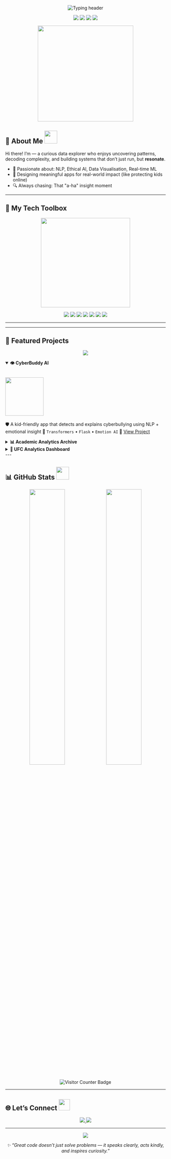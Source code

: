<p align="center">
  <img src="https://readme-typing-svg.herokuapp.com?font=Fira+Code&size=28&duration=3000&pause=1000&color=00f5d4&center=true&vCenter=true&width=500&lines=✨+Hey,+I'm+Animesh" alt="Typing header" />
</p>



<p align="center">
  <img src="https://img.shields.io/badge/Data_Explorer-%2300f5d4?style=for-the-badge&logo=data:image/png;base64,iVBORw0KGgo=" />
  <img src="https://img.shields.io/badge/ML_Tinkerer-%239b5de5?style=for-the-badge" />
  <img src="https://img.shields.io/badge/Insight_Storyteller-%23ff6f61?style=for-the-badge" />
  <img src="https://img.shields.io/badge/Always_Learning-ffd166?style=for-the-badge" />
</p>



<p align="center">
  <img src="https://media.giphy.com/media/qgQUggAC3Pfv687qPC/giphy.gif" width="300" />
</p>



## 🧭 About Me <img src="https://media.giphy.com/media/3o7aD4VrGn8wQuk7DO/giphy.gif" width="40"/>

Hi there! I’m — a curious data explorer who enjoys uncovering patterns, decoding complexity, and building systems that don’t just run, but **resonate**.

- 🎯 Passionate about: NLP, Ethical AI, Data Visualisation, Real-time ML  
- 🎨 Designing meaningful apps for real-world impact (like protecting kids online)  
- 🔍 Always chasing: That "a-ha" insight moment

---
## 💼 My Tech Toolbox

<p align="center">
  <img src="https://media.giphy.com/media/fAnEC88LccN7a/giphy.gif" width="280"/>
</p>

<p align="center">

  <img src="https://img.shields.io/badge/-Python-3776AB?style=for-the-badge&logo=python&logoColor=white"/>
  <img src="https://img.shields.io/badge/-R-276DC3?style=for-the-badge&logo=r&logoColor=white"/>
  <img src="https://img.shields.io/badge/-SQL-4479A1?style=for-the-badge&logo=mysql&logoColor=white"/>
  <img src="https://img.shields.io/badge/-JavaScript-F7DF1E?style=for-the-badge&logo=javascript&logoColor=black"/>
  <img src="https://img.shields.io/badge/-Jupyter-F37626?style=for-the-badge&logo=jupyter&logoColor=white"/>
  <img src="https://img.shields.io/badge/-PySpark-E25A1C?style=for-the-badge&logo=apache-spark&logoColor=white"/>
  <img src="https://img.shields.io/badge/-AWS-232F3E?style=for-the-badge&logo=amazon-aws"/>
</p>

---


---
## 🚀 Featured Projects

<p align="center">
  <img src="https://readme-typing-svg.herokuapp.com?font=Fira+Code&pause=1200&color=00FFC5&center=true&width=750&lines=Here+are+a+few+things+I've+been+building...;Blending+ML+with+purpose+and+impact." />
</p>

<details open>
  <summary><b>👁️ CyberBuddy AI</b></summary>
  <p>
    <br>
    <img src="https://media.giphy.com/media/fwbZnTftCXVocKzfxR/giphy.gif" width="120"/>
    <br><br>
    🛡️ A kid-friendly app that detects and explains cyberbullying using NLP + emotional insight  
    🔧 <code>Transformers</code> • <code>Flask</code> • <code>Emotion AI</code>  
    🔗 <a href="https://shieldspace.games/">View Project</a>
  </p>
</details>

<details>
  <summary><b>📊 Academic Analytics Archive</b></summary>
  <p>
    <br>
    <img src="https://media.giphy.com/media/QNFhOolVeCzPQ2Mx85/giphy.gif" width="120"/>
    <br><br>
    📚 A cleanly organized portfolio of Monash Data Science projects across all semesters  
    🔧 <code>SQL</code> • <code>Jupyter</code> • <code>R</code> • <code>Storytelling</code>  
    🔗 <a href="https://github.com/Anni2612/academic-analytics-archive">View Repository</a>
  </p>
</details>

<details>
  <summary><b>🥊 UFC Analytics Dashboard</b></summary>
  <p>
    <br>
    <img src="https://media.giphy.com/media/d31vTpVi1LAcDvdm/giphy.gif" width="120"/>
    <br><br>
    💡 An interactive dashboard built using R and Shiny to explore trends, outcomes, and fighter stats in the UFC  
    🔧 <code>R</code> • <code>Shiny</code> • <code>Data Visualization</code>  
    🔗 <a href="https://animeshdubey.shinyapps.io/UFC_Analysis/" target="_blank">Try the Live Dashboard</a>
  </p>
</details>
---

## 📊 GitHub Stats <img src="https://media.giphy.com/media/3oKIPwoeGErMmaI43C/giphy.gif" width="40"/>

<p align="center">
  <img src="https://github-readme-stats.vercel.app/api?username=Anni2612&show_icons=true&theme=tokyonight&count_private=true" width="47%">
  <img src="https://github-readme-streak-stats.herokuapp.com/?user=Anni2612&theme=tokyonight" width="47%">
</p>
<!-- Profile Visitor Badge -->
<p align="center">
  <img src="https://komarev.com/ghpvc/?username=Anni2612&label=Profile+Visitors&color=brightgreen" alt="Visitor Counter Badge" />
</p>

---

## 🌐 Let’s Connect <img src="https://media.giphy.com/media/l0MYt5jPR6QX5pnqM/giphy.gif" width="35"/>

<p align="center">
  <a href="https://www.linkedin.com/in/animesh-d-525826104/" target="_blank">
    <img src="https://img.shields.io/badge/LinkedIn-blue?style=for-the-badge&logo=linkedin&logoColor=white" />
  </a>
  <a href="https://github.com/Anni2612?tab=repositories" target="_blank">
    <img src="https://img.shields.io/badge/My Projects-181717?style=for-the-badge&logo=github&logoColor=white" />
  </a>
</p>

---


<p align="center">
  <img src="https://capsule-render.vercel.app/api?type=waving&color=gradient&height=100&section=footer"/>
</p>

<p align="center">
  <i>✨ “Great code doesn’t just solve problems — it speaks clearly, acts kindly, and inspires curiosity.”</i>
</p>



